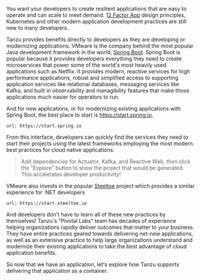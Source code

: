 You want your developers to create resilient applications that are easy to operate and can scale to meet demand.  [12 Factor App](https://12factor.net/) design principles, Kubernetes and other modern application development practices are still new to many developers.

Tanzu provides benefits directly to developers as they are developing or modernizing applications.  VMware is the company behind the most popular Java development framework in the world, [Spring Boot](https://spring.io/).  Spring Boot is popular because it provides developers everything they need to create microservices that power some of the world's most heavily used applications such as Netflix.  It provides modern, reactive services for high performance applications, robust and simplified access to supporting application services like relational databases, messaging services like Kafka, and built in observability and managibility features that make those applications much easier for operators to run.

And for new applications, or for modernizing existing applications with Spring Boot, the best place to start is https://start.spring.io.

```dashboard:open-url
url: https://start.spring.io
```

From this interface, developers can quickly find the services they need to start their projects using the latest frameworks employing the most modern best practices for cloud native applications.

> Add dependencies for Actuator, Kafka, and Reactive Web, then click the "Explore" button to show the project that would be generated.  This accelerates developer productivity!

VMware also invests in the popular [Steeltoe](https://steeltoe.io) project which provides a similar experience for .NET developers

```dashboard:open-url
url: https://start.steeltoe.io
```

And developers don't have to learn all of these new practices by themselves!  Tanzu's "Pivotal Labs" team has decades of experience helping organizations rapidly deliver outcomes that matter to your business.  They have entire practices geared towards delivering net-new applications, as well as an extensive practice to help large organizations understand and modernize their existing applications to take the best advantage of cloud application benefits.

So now that we have an application, let's explore how Tanzu supports delivering that application as a container.